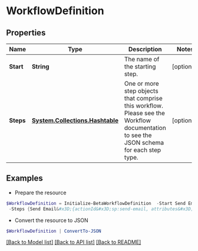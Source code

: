 # WorkflowDefinition
## Properties

Name | Type | Description | Notes
------------ | ------------- | ------------- | -------------
**Start** | **String** | The name of the starting step. | [optional] 
**Steps** | [**System.Collections.Hashtable**](AnyType.md) | One or more step objects that comprise this workflow.  Please see the Workflow documentation to see the JSON schema for each step type. | [optional] 

## Examples

- Prepare the resource
```powershell
$WorkflowDefinition = Initialize-BetaWorkflowDefinition  -Start Send Email Test `
 -Steps {Send Email&#x3D;{actionId&#x3D;sp:send-email, attributes&#x3D;{body&#x3D;This is a test, from&#x3D;sailpoint@sailpoint.com, recipientId.$&#x3D;$.identity.id, subject&#x3D;test}, nextStep&#x3D;success, selectResult&#x3D;null, type&#x3D;ACTION}, success&#x3D;{type&#x3D;success}}
```

- Convert the resource to JSON
```powershell
$WorkflowDefinition | ConvertTo-JSON
```

[[Back to Model list]](../README.md#documentation-for-models) [[Back to API list]](../README.md#documentation-for-api-endpoints) [[Back to README]](../README.md)

